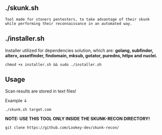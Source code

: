 ## ./skunk.sh

    Tool made for stoners pentesters, to take advantage of their skunk while performing their reconnaissance in an automated way.
    
## ./installer.sh

Installer utilized for dependencies solution, which are: **golang, subfinder, alterx, assetfinder, findomain, mksub, gotator, puredns, httpx and nuclei.**

    chmod +x installer.sh && sudo ./installer.sh
    
## Usage

Scan results are stored in text files!

Example ↓

    ./skunk.sh target.com

**NOTE: USE THIS TOOL ONLY INSIDE THE SKUNK-RECON DIRECTORY!**

    git clone https://github.com/Lookey-dev/skunk-recon/
